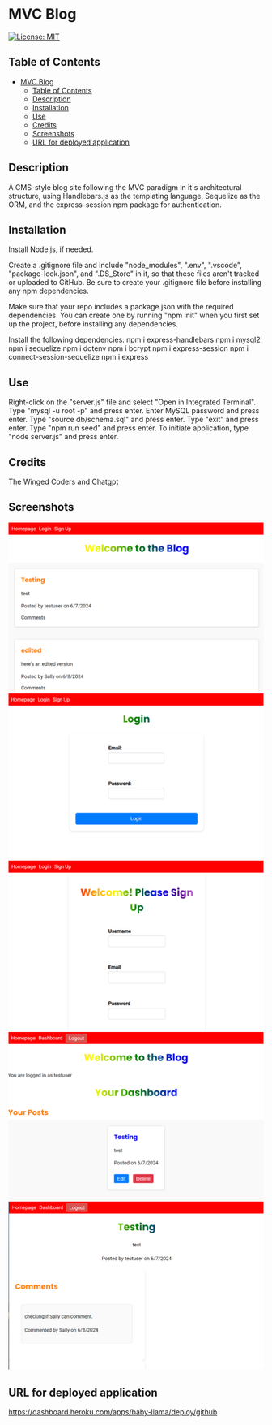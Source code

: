 # MVC Blog
[![License: MIT](https://img.shields.io/badge/License-MIT-yellow.svg)](https://opensource.org/licenses/MIT)
## Table of Contents
- [MVC Blog](#mvc-blog)
  - [Table of Contents](#table-of-contents)
  - [Description](#description)
  - [Installation](#installation)
  - [Use](#use)
  - [Credits](#credits)
  - [Screenshots](#screenshots)
  - [URL for deployed application](#url-for-deployed-application)

## Description
A CMS-style blog site following the MVC paradigm in it's architectural structure, using Handlebars.js as the templating language, Sequelize as the ORM, and the express-session npm package for authentication.
## Installation
Install Node.js, if needed.

Create a .gitignore file and include "node_modules", ".env", ".vscode", "package-lock.json", and ".DS_Store" in it, so that these files aren't tracked or uploaded to GitHub. Be sure to create your .gitignore file before installing any npm dependencies.

Make sure that your repo includes a package.json with the required dependencies. You can create one by running "npm init" when you first set up the project, before installing any dependencies.

Install the following dependencies: 
npm i express-handlebars
npm i mysql2
npm i sequelize
npm i dotenv
npm i bcrypt
npm i express-session
npm i connect-session-sequelize
npm i express
## Use
Right-click on the "server.js" file and select "Open in Integrated Terminal". Type "mysql -u root -p" and press enter. Enter MySQL password and press enter. Type "source db/schema.sql" and press enter. Type "exit" and press enter. Type "npm run seed" and press enter. To initiate application, type "node server.js" and press enter.
## Credits
The Winged Coders and Chatgpt
## Screenshots
![Homepage](public/assets/images/Screenshot%202024-06-08%20154504.png)
![Login](public/assets/images/Screenshot%202024-06-08%20154519.png)
![SignUp](public/assets/images/Screenshot%202024-06-08%20154536.png)
![Dashboard](public/assets/images/Screenshot%202024-06-08%20154628.png)
![Comments](public/assets/images/Screenshot%202024-06-08%20154721.png)
## URL for deployed application
https://dashboard.heroku.com/apps/baby-llama/deploy/github

